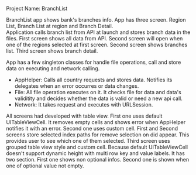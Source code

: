 Project Name: BranchList

BranchList app shows bank's branches info. App has three screen. Region List, Branch List at region and Branch Detail.  
Application calls branch list from API at launch and stores branch data in the files. First screen shows all data from API.
Second screen will open when one of the regions selected at first screen. Second screen shows branches list.
Third screen shows branch detail.

App has a few singleton classes for handle file operations, call and store data on executing and network calling.

  - AppHelper: Calls all country requests and stores data. Notifies its delegates when an error occurres or data changes.
  - File: All file operation executes on it. It checks file for data and data's validitity and decides whether the data is valid or need a new api call.
  - Network: It takes request and executes with URLSession.

All screens had developed with table view. First one uses default UITableViewCell. 
It removes empty cells and shows error when AppHelper notifies it with an error.
Second one uses custom cell. First and Second screens store selected index paths for remove selection on did appear. 
This provides user to see which one of them selected. 
Third screen uses grouped table view style and custom cell. 
Because default UITableViewCell doesn't support dynamic height with multi row key and value labels.
It has two section. First one shows non optional infos. Second one is shown when one of optional value not empty.
